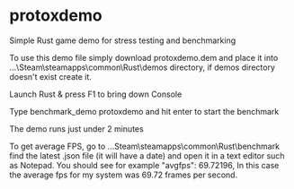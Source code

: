 # protoxdemo
Simple Rust game demo for stress testing and benchmarking

To use this demo file simply download protoxdemo.dem and place it into ...\Steam\steamapps\common\Rust\demos directory, if demos directory doesn't exist create it.

Launch Rust & press F1 to bring down Console

Type benchmark_demo protoxdemo and hit enter to start the benchmark

The demo runs just under 2 minutes

To get average FPS, go to ...Steam\steamapps\common\Rust\benchmark find the latest .json file (it will have a date) and open it in a text editor such as Notepad. You should see for example "avgfps": 69.72196, In this case the average fps for my system was 69.72 frames per second.

